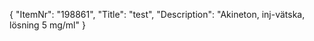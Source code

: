 {
  "ItemNr": "198861",
  "Title": "test",
  "Description": "Akineton, inj-vätska, lösning 5 mg/ml"
}